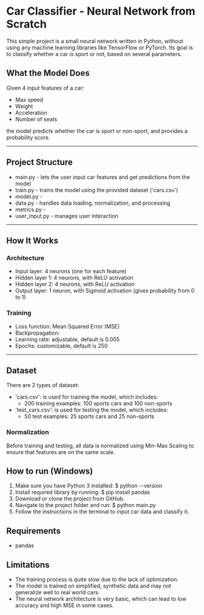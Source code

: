 # Car Classifier - Neural Network from Scratch

This simple project is a small neural network written in Python, without using any machine learning libraries like TensorFlow or PyTorch. Its goal is to classify whether a car is sport or not, based on several parameters.

## What the Model Does

Given 4 input features  of a car:
- Max speed
- Weight
- Acceleration
- Number of seats

the model predicts whether the car is sport or non-sport, and provides a probability score.

---

## Project Structure

- main.py - lets the user input car features and get predictions from the model
- train.py - trains the model using the provided dataset ('cars.csv')
- model.py - 
- data.py - handles data loading, normalization, and processing
- metrics.py - 
- user_input.py - manages user interaction

---

## How It Works

### Architecture

- Input layer: 4 neurons (one for each feature)
- Hidden layer 1: 4 neurons, with ReLU activation
- Hidden layer 2: 4 neurons, with ReLU activation
- Output layer: 1 neuron, with Sigmoid activation (gives probability from 0 to 1)

### Training

- Loss function: Mean Squared Error (MSE)
- Backpropagation:
- Learning rate: adjustable, default is 0.005
- Epochs: customizable, default is 250

---

## Dataset

There are 2 types of dataset:
- 'cars.csv': is used for training the model, which includes:
  - 200 training examples: 100 sports cars and 100 non-sports
- 'test_cars.csv': is used for testing the model, which includes:
  - 50 test examples: 25 sports cars and 25 non-sports

### Normalization

Before training and testing, all data is normalized using Min-Max Scaling to ensure that features are on the same scale.

## How to run (Windows)

1. Make sure you have Python 3 installed:
    $ python --version
2. Install required library by running:
    $ pip install pandas
3. Download or clone the project from GitHub.
4. Navigate to the project folder and run:
    $ python main.py
5. Follow the instructions in the terminal to input car data and classify it.

## Requirements
- pandas 

## Limitations

- The training process is quite slow due to the lack of optimization.
- The model is trained on simplified, synthetic data and  may not generalize well to real world cars.
- The neural network architecture is very basic, which can lead to low accuracy and high MSE in some cases.
